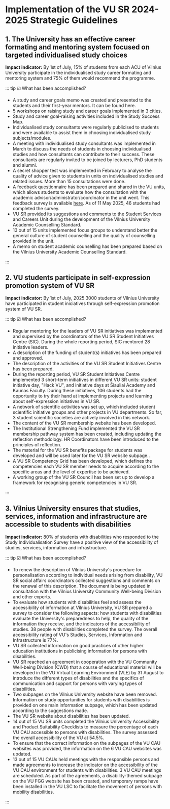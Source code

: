 # Implementation of the VU SR 2024-2025 Strategic Guidelines

<script setup lang="ts">
import TimelineItemSection from '@/TimelineItemSection.vue'
import vusaGoals from '../../data/goalsEN.json'
</script>

## 1. The University has an effective career formating and mentoring system focused on targeted individualised study choices

**Impact indicator:** By 1st of July, 15% of students from each ACU of
Vilnius University participate in the individualised study career
formating and mentoring system and 75% of them would recommend the
programme.

<TimelineItemSection :english="true" :items="vusaGoals['1']"></TimelineItemSection>

::: tip ☑️ What has been accomplished?

- A study and career goals memo was created and presented to the
students and their first-year mentors. It can be found here.
- 5 workshops on raising study and career goals implemented in 3 cities.
- Study and career goal-raising activities included in the Study Success Map.
- Individualised study consultants were regularly publicised to students
and were available to assist them in choosing individualised study
subjects/modules.
- A meeting with individualised study consultants was implemented in
March to discuss the needs of students in choosing individualised
studies and how consultants can contribute to their success. These
consultants are regularly invited to be joined by lecturers, PhD
students and alumni.
- A secret shopper test was implemented in February to analyse the
quality of advice given to students in units on individualised studies
and related issues. More than 15 consultations were done.
- A feedback questionnaire has been prepared and shared in the VU units,
which allows students to evaluate how the consultation with the academic
advisor/administrator/coordinator in the unit went. This feedback survey
is available [here](https://apklausa.vusa.lt/index.php/268722?lang=en).
As of 11 May 2025, 46 students had completed the survey.
- VU SR provided its suggestions and comments to the Student Services
and Careers Unit during the development of the Vilnius University
Academic Counselling Standard.
- 13 out of 15 units implemented focus groups to understand better the
general culture of student counselling and the quality of counselling
provided in the unit.
- A memo on student academic counselling has been prepared based on the
Vilnius University Academic Counselling Standard.

:::

## 2. VU students participate in self-expression promotion system of VU SR

**Impact indicator:** By 1st of July, 2025 3000 students of Vilnius
University have participated in student iniciatives through
self-expression promotion system of VU SR.

<TimelineItemSection :english="true" :items="vusaGoals['2']" />

::: tip ☑️ What has been accomplished?

- Regular mentoring for the leaders of VU SR initiatives was implemented
and supervised by the coordinators of the VU SR Student Initiatives
Centre (SIC). During the whole reporting period, SIC mentored 28
initiative leaders.
- A description of the funding of student(s) initiatives has been
prepared and approved.
- The description of the activities of the VU SR Student Initiatives
Centre has been prepared.
- During the reporting period, VU SR Student Initiatives Centre
implemented 3 short-term initiatives in different VU SR units: student
initiative day, \"Hack VU\", and initiative days at Šiauliai Academy and
Kaunas Faculty. During these initiatives, 106 students had the
opportunity to try their hand at implementing projects and learning
about self-expression initiatives in VU SR.
- A network of scientific activities was set up, which included student
scientific initiative groups and other projects in VU departments. So
far, 3 student scientific societies are actively involved in this
network.
- The content of the VU SR membership website has been developed.
- The Institutional Strengthening Fund implemented the VU SR membership
pathway system has been created, including updating the reflection
methodology. HR Coordinators have been introduced to the principles of
reflection.
- The material for the VU SR benefits package for students was developed
and will be used later for the VU SR website subpage..
- A VU SR Competency Grid has been developed, which defines the
competencies each VU SR member needs to acquire according to the
specific areas and the level of expertise to be achieved.
- A working group of the VU SR Council has been set up to develop a
framework for recognising generic competencies in VU SR.

:::

## 3. Vilnius University ensures that studies, services, information and infrastructure are accessible to students with disabilities

**Impact indicator:** 80% of students with disabilities who responded to
the Study Individualisation Survey have a positive view of the
accessibility of studies, services, information and infrastructure.

<TimelineItemSection :english="true" :items="vusaGoals['3']" />

::: tip ☑️ What has been accomplished?

- To renew the description of Vilnius University\'s procedure for
personalisation according to individual needs arising from disability,
VU SR social affairs coordinators collected suggestions and comments on
the renewal of this description. The document is being updated in
consultation with the Vilnius University Community Well-being Division
and other experts.
- To evaluate how students with disabilities feel and assess the
accessibility of information at Vilnius University, VU SR prepared a
survey to consider the following aspects: how students with disabilities
evaluate the University\'s preparedness to help, the quality of the
information they receive, and the indicators of the accessibility of
studies. 38 people with disabilities completed the survey. The overall
accessibility rating of VU\'s Studies, Services, Information and
Infrastructure is 77%.
- VU SR collected information on good practices of other higher
education institutions in publicising information for persons with
disabilities.
- VU SR reached an agreement in cooperation with the VU Community
Well-being Division (CWD) that a course of educational material will be
developed in the VU Virtual Learning Environment (VLE) by 31 August to
introduce the different types of disabilities and the specifics of
communication and support for persons with varying types of
disabilities.
- Two subpages on the Vilnius University website have been removed.
Information on study opportunities for students with disabilities is
provided on one main information subpage, which has been updated
according to the suggestions made.
- The VU SR website about disabilities has been updated.
- 14 out of 15 VU SR units completed the Vilnius University
Accessibility and Product Suitability Checklists to measure the
percentage of each VU CAU accessible to persons with disabilities. The
survey assessed the overall accessibility of the VU at 54.5%.
- To ensure that the correct information on the subpages of the VU CAU
websites was provided, the information on the 6 VU CAU websites was
updated.
- 13 out of 15 VU CAUs held meetings with the responsible persons and
made agreements to increase the indicator on the accessibility of the VU
CAU environment for students with disabilities. 3 VU CAU meetings are
scheduled. As part of the agreements, a disability-themed subpage on the
VU FGG website has been created, and temporary ramps have been installed
in the VU LSC to facilitate the movement of persons with mobility
disabilities.

:::
